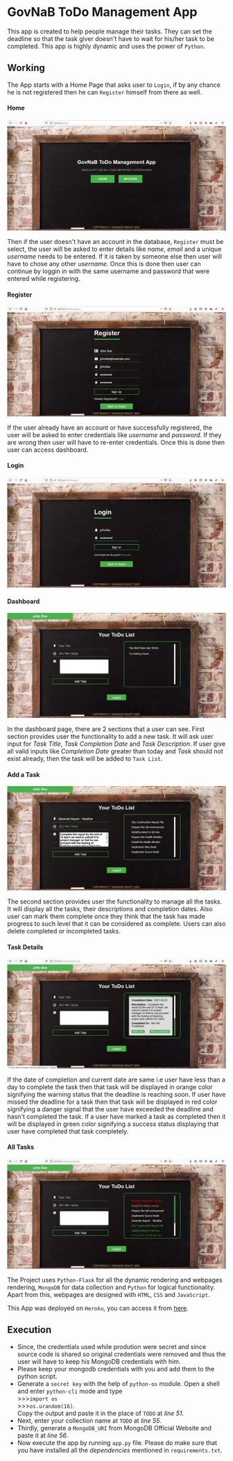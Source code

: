 # GovNaB ToDo Management App

This app is created to help people manage their tasks. They can set the deadline so that the task giver doesn't have to wait for his/her task to be completed. This app is highly dynamic and uses the power of `Python`.

## Working

The App starts with a Home Page that asks user to `Login`, if by any chance he is not registered then he can `Register` himself from there as well.

#### Home
![home](./img/home.png "Home")

Then if the user doesn't have an account in the database, `Register` must be select, the user will be asked to enter details like _name_, _email_ and a unique _username_ needs to be entered. If it is taken by someone else then user will have to chose any other _username_. Once this is done then user can continue by loggin in with the same username and password that were entered while registering.

#### Register
![register](./img/register.png "Register")

If the user already have an account or have successfully registered, the user will be asked to enter credentials like _username_ and _password_. If they are wrong then user will have to re-enter credentials. Once this is done then user can access dashboard.

#### Login
![login](./img/login.png "Login")

#### Dashboard
![dashboard](./img/dashboard.png "Dashboard")

In the dashboard page, there are 2 sections that a user can see. First section provides user the functionality to add a new task. It will ask user input for _Task Title_, _Task Completion Date_ and _Task Description_. If user give all valid inputs like _Completion Date_ greater than today and _Task_ should not exist already, then the task will be added to `Task List`.

#### Add a Task
![add](./img/task_add.png "Add Task")

The second section provides user the functionality to manage all the tasks. It will display all the tasks, their descriptions and completion dates. Also user can mark them complete once they think that the task has made progress to such level that it can be considered as complete. Users can also delete completed or incompleted tasks.

#### Task Details
![details](./img/task_details.png "Details")

If the date of completion and current date are same i.e user have less than a day to complete the task then that task will be displayed in orange color signifying the warning status that the deadline is reaching soon. If user have missed the deadline for a task then that task will be displayed in red color signifying a danger signal that the user have exceeded the deadline and hasn't completed the task. If a user have marked a task as completed then it will be displayed in green color signifying a success status displaying that user have completed that task completely.

#### All Tasks
![all tasks](./img/task_list.png "All Tasks")

The Project uses `Python-Flask` for all the dynamic rendering and webpages rendering, `MongoDB` for data collection and `Python` for logical functionality. Apart from this, webpages are designed with `HTML`, `CSS` and `JavaScript`.

This App was deployed on `Heroku`, you can access it from [here](https://www.google.com).

## Execution

- Since, the credentials used while prodution were secret and since source code is shared so original credentials were removed and thus the user will have to keep his MongoDB credentials with him.
- Please keep your mongodb credentials with you and add them to the python script.
- Generate a `secret key` with the help of `python-os` module. Open a shell and enter `python-cli` mode and type<br>>>>```import os```<br>>>>```os.urandom(16)```.<br>Copy the output and paste it in the place of `TODO` at _line 51_.
- Next, enter your collection name at `TODO` at _line 55_.
- Thirdly, generate a `MongoDB_URI` from MongoDB Official Website and paste it at _line 56_.
- Now execute the app by running `app.py` file. Please do make sure that you have installed all the _dependencies_ mentioned in `requirements.txt`.